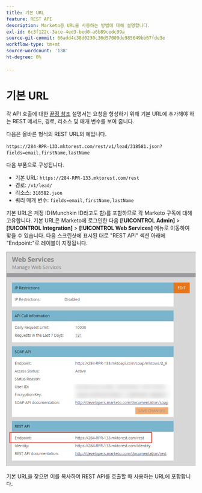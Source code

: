```yaml
---
title: 기본 URL
feature: REST API
description: Marketo용 URL을 사용하는 방법에 대해 설명합니다.
exl-id: 6c3f122c-3ace-4ed3-bed0-a6b89cedc99a
source-git-commit: 66add4c38d0230c36d57009de985649bb67fde3e
workflow-type: tm+mt
source-wordcount: '138'
ht-degree: 0%

---
```


# 기본 URL

각 API 호출에 대한 [끝점 참조](endpoint-reference.md) 설명서는 요청을 형성하기 위해 기본 URL에 추가해야 하는 REST 메서드, 경로, 리소스 및 매개 변수를 보여 줍니다.

다음은 올바른 형식의 REST URL의 예입니다.

`https://284-RPR-133.mktorest.com/rest/v1/lead/318581.json?fields=email,firstName,lastName`

다음 부품으로 구성됩니다.

- 기본 URL: `https://284-RPR-133.mktorest.com/rest`
- 경로: `/v1/lead/`
- 리소스: `318582.json`
- 쿼리 매개 변수: `fields=email,firstName,lastName`

기본 URL은 계정 ID(Munchkin ID라고도 함)를 포함하므로 각 Marketo 구독에 대해 고유합니다. 기본 URL은 Marketo에 로그인한 다음 **[!UICONTROL Admin]** > **[!UICONTROL Integration]** > **[!UICONTROL Web Services]** 메뉴로 이동하여 찾을 수 있습니다. 다음 스크린샷에 표시된 대로 &quot;REST API&quot; 섹션 아래에 &quot;Endpoint:&quot;로 레이블이 지정됩니다.

![웹 서비스 기본 URL 끝점](assets/rest-api-base-url-web-services.png)

기본 URL을 찾으면 이를 복사하여 REST API를 호출할 때 사용하는 URL에 포함합니다.
